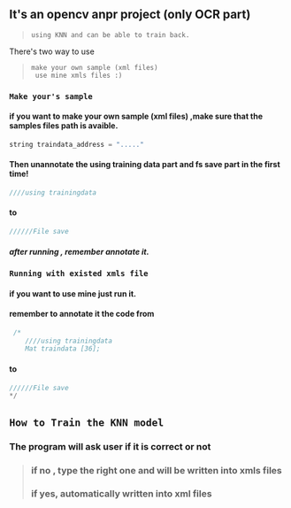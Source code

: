  ## It's an opencv anpr project  (only OCR part)
>```using KNN and can be able to train back.```

 There's two way to use
> ```make your own sample (xml files) ```<br>
>``` use mine xmls files :)```

### `Make your's sample`
#### if you want to make your own sample (xml files) ,make sure that the samples files path is avaible.

```cpp
string traindata_address = "....."
```

#### Then unannotate the using training data part and fs save part in the first time! 

```cpp
////using trainingdata
```
#### to
```cpp
//////File save 
```
##### after running ,  remember annotate it.
### `Running with existed xmls file`
#### if you want to use mine just run it.

#### remember to annotate it the code  from

```cpp
 /*
    ////using trainingdata
    Mat traindata [36];
```
#### to 
```cpp
//////File save 
*/
```

## `How to Train the KNN model`
### The program will ask user if it is correct or not 
>### if no , type the right one and will be written into xmls files
>### if yes, automatically written into xml files 


